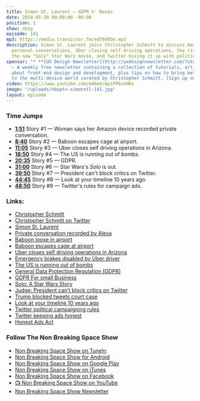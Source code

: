 ```yaml
---
title: Simon St. Laurent — GDPR n' Roses
date: 2018-05-30 09:00:00 -06:00
position: 1
show: nbsp
episode: 141
mp3: https://media.transistor.fm/edf6895e.mp3
description: Simon St. Laurent joins Christopher Schmitt to discuss Amazon recording
  personal conversations, Uber closing self-driving operations, the rise of GDPR,
  the new "Solo" Star Wars movie, and Twitter mixing it up with politics.
sponsor: "* **[UX Design Newsletter](http://uxdesignnewsletter.com/?utm_source=nbsptv141&utm_medium=podcast&utm_campaign=uxdesignnewsletter)**
  — A weekly free newsletter containing a collection of tutorials, articles, and videos
  about front-end design and development, plus tips on how to bring better engagement
  to the multi-device world curated by Christopher Schmitt. [Sign up now!](http://uxdesignnewsletter.com/?utm_source=nbsptv141&utm_medium=podcast&utm_campaign=uxdesignnewsletter)"
video: https://www.youtube.com/embed/mpiPPEnnHKo
image: "/uploads/nbsptv-simonstl-141.jpg"
layout: episode
---
```


### Time Jumps

* **[1:51](https://goodstuff.network/nbsp/141#t=1:51)** Story #1 — Woman says her Amazon device recorded private conversation.
* **[8:40](https://goodstuff.network/nbsp/141#t=8:40)** Story #2 — Baboon escapes cage at airport.
* **[11:05](https://goodstuff.network/nbsp/141#t=11:05)** Story #3 — Uber closes self driving operations in Arizona.
* **[18:50](https://goodstuff.network/nbsp/141#t=18:50)** Story #4 — The US is running out of bombs.
* **[20:35](https://goodstuff.network/nbsp/141#t=20:35)** Story #5 — GDPR.
* **[31:00](https://goodstuff.network/nbsp/141#t=31:00)** Story #6 — Star Wars's _Solo_ is out.
* **[39:50](https://goodstuff.network/nbsp/141#t=39:50)** Story #7 — President can't block critics on Twitter.
* **[44:45](https://goodstuff.network/nbsp/141#t=44:45)** Story #8 — Look at your timeline 10 years ago.
* **[48:50](https://goodstuff.network/nbsp/141#t=48:50)** Story #9 — Twitter's rules for campaign ads.

### Links:

* [Christopher Schmitt](http://Christopher.org)
* [Christopher Schmitt on Twitter](https://twitter.com/teleject)
* [Simon St. Laurent](http://simonstl.com)
* [Private conversation recorded by Alexa](https://www.kiro7.com/www.kiro7.com/news/local/woman-says-her-amazon-device-recorded-private-conversation-sent-it-out-to-random-contact/755507974)
* [Baboon loose in airport](https://www.usatoday.com/story/travel/flights/2018/05/21/baboon-runs-loose-san-antonio-airport/630985002/)
* [Baboon escapes cage at airport](https://www.nbcwashington.com/news/weird/Baboon-Escapes-Cage-at-San-Antonio-Airport-483256951.html)
* [Uber closes self driving operations in Arizona]([https://www.azcentral.com/story/news/local/tempe-breaking/2018/05/23/uber-close-self-driving-operations-arizona/636974002/)
* [Emergency brakes disabled by Uber driver](https://arstechnica.com/cars/2018/05/emergency-brakes-were-disabled-by-ubers-self-driving-software-ntsb-says/)
* [The US is running out of bombs](https://www.defensenews.com/pentagon/2018/05/22/the-us-is-running-out-of-bombs-and-it-may-soon-struggle-to-make-more/)
* [General Data Protection Regulation (GDPR)](https://gdpr-info.eu/)
* [GDPR For small Business](https://www.compliancejunction.com/gdpr-for-small-business/)
* [Solo: A Star Wars Story](https://www.starwars.com/films/solo)
* [Judge: President can’t block critics on Twitter](https://apnews.com/5ace6b3bd9d4472690b920f4e7614476)
* [Trump blocked tweets court case](https://www.cosmopolitan.com/politics/a20898374/trump-blocked-tweets-court-case/)
* [Look at your timeline 10 years ago](https://techcrunch.com/2018/05/24/take-a-look-at-your-twitter-timeline-10-years-ago/)
* [Twitter political campaigning rules](https://business.twitter.com/en/help/ads-policies/restricted-content-policies/political-campaigning.html)
* [Twitter keeping ads honest](https://www.theverge.com/2018/4/10/17220112/twitter-honest-ads-act-compliance-russia-election-interference-transparency)
* [Honest Ads Act](https://en.wikipedia.org/wiki/Honest_Ads_Act)

### Follow The Non Breaking Space Show

* [Non Breaking Space Show on TuneIn](http://tunein.com/radio/Non-Breaking-Space-Show-p885155/)
* [Non Breaking Space Show for Android](http://subscribeonandroid.com/feeds.goodstuff.network/nbsp)
* [Non Breaking Space Show on Google Play](https://playmusic.app.goo.gl/?ibi=com.google.PlayMusic&isi=691797987&ius=googleplaymusic&link=https://play.google.com/music/m/Iw5ik6iwalo5vmda5rqyrotdney?t%3DNon_Breaking_Space_Show%26pcampaignid%3DMKT-na-all-co-pr-mu-pod-16)
* [Non Breaking Space Show on iTunes](https://itunes.apple.com/ca/podcast/non-breaking-space-show/id507162981?mt=2&ign-mpt=uo%3D4)
* [Non Breaking Space Show on Facebook](https://www.facebook.com/nbsptv)
* [📺 Non Breaking Space Show on YouTube](https://www.youtube.com/channel/UC--mqA75V3CM8hxId0l7e_g?sub_confirmation=1)
* [Non Breaking Space Show Newsletter](http://newsletter.nonbreakingspace.tv/)
